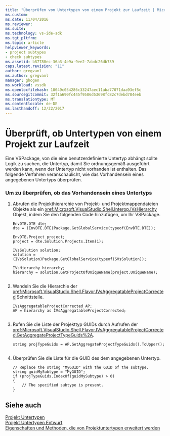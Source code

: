```yaml
---
title: "Überprüfen von Untertypen von einem Projekt zur Laufzeit | Microsoft Docs"
ms.custom: 
ms.date: 11/04/2016
ms.reviewer: 
ms.suite: 
ms.technology: vs-ide-sdk
ms.tgt_pltfrm: 
ms.topic: article
helpviewer_keywords:
- project subtypes
- check subtypes
ms.assetid: b87780ec-36a3-4e9a-9ee2-7abdc26db739
caps.latest.revision: "11"
author: gregvanl
ms.author: gregvanl
manager: ghogen
ms.workload: vssdk
ms.openlocfilehash: 18049c034286c33247aec11aba77071daa93ef5c
ms.sourcegitcommit: 32f1a690fc445f9586d53698fc82c7debd784eeb
ms.translationtype: MT
ms.contentlocale: de-DE
ms.lasthandoff: 12/22/2017
---
```

# <a name="verifying-subtypes-of-a-project-at-run-time"></a>Überprüft, ob Untertypen von einem Projekt zur Laufzeit
Eine VSPackage, von die eine benutzerdefinierte Untertyp abhängt sollte Logik zu suchen, die Untertyp, damit Sie ordnungsgemäß ausgeführt werden kann, wenn der Untertyp nicht vorhanden ist enthalten. Das folgende Verfahren veranschaulicht, wie das Vorhandensein eines angegebenen Untertyps überprüfen.  
  
### <a name="to-verify-the-presence-of-a-subtype"></a>Um zu überprüfen, ob das Vorhandensein eines Untertyps  
  
1.  Abrufen die Projekthierarchie von Projekt- und Projektmappendateien Objekte als ein <xref:Microsoft.VisualStudio.Shell.Interop.IVsHierarchy> Objekt, indem Sie den folgenden Code hinzufügen, um Ihr VSPackage.  
  
    ```  
    EnvDTE.DTE dte;  
    dte = (EnvDTE.DTE)Package.GetGlobalService(typeof(EnvDTE.DTE));  
  
    EnvDTE.Project project;  
    project = dte.Solution.Projects.Item(1);  
  
    IVsSolution solution;  
    solution = (IVsSolution)Package.GetGlobalService(typeof(SVsSolution));  
  
    IVsHierarchy hierarchy;  
    hierarchy = solution.GetProjectOfUniqueName(project.UniqueName);  
  
    ```  
  
2.  Wandeln Sie die Hierarchie der <xref:Microsoft.VisualStudio.Shell.Flavor.IVsAggregatableProjectCorrected> Schnittstelle.  
  
    ```  
    IVsAggregatableProjectCorrected AP;  
    AP = hierarchy as IVsAggregatableProjectCorrected;  
  
    ```  
  
3.  Rufen Sie die Liste der Projekttyp GUIDs durch Aufrufen der <xref:Microsoft.VisualStudio.Shell.Flavor.IVsAggregatableProjectCorrected.GetAggregateProjectTypeGuids%2A>.  
  
    ```  
    string projTypeGuids = AP.GetAggregateProjectTypeGuids().ToUpper();  
  
    ```  
  
4.  Überprüfen Sie die Liste für die GUID des dem angegebenen Untertyp.  
  
    ```  
    // Replace the string "MyGUID" with the GUID of the subtype.  
    string guidMySubtype = "MyGUID";  
    if (projTypeGuids.IndexOf(guidMySubtype) > 0)  
    {  
        // The specified subtype is present.  
    }  
    ```  
  
## <a name="see-also"></a>Siehe auch  
 [Projekt Untertypen](../extensibility/internals/project-subtypes.md)   
 [Projekt Untertypen Entwurf](../extensibility/internals/project-subtypes-design.md)   
 [Eigenschaften und Methoden, die von Projektuntertypen erweitert werden](../extensibility/internals/properties-and-methods-extended-by-project-subtypes.md)